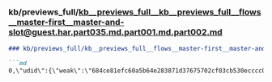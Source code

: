 ### kb/previews_full/kb__previews_full__kb__previews_full__flows__master-first__master-and-slot@guest.har.part035.md.part001.md.part002.md

```md
### kb/previews_full/kb__previews_full__flows__master-first__master-and-slot@guest.har.part035.md.part001.md (part 002)

```md
0,\"udid\":{\"weak\":\"684ce81efc60a5b64e283871d37675702cf03cb530ecccc006947bd25bdf04ee\",\"stron
```

```

```
